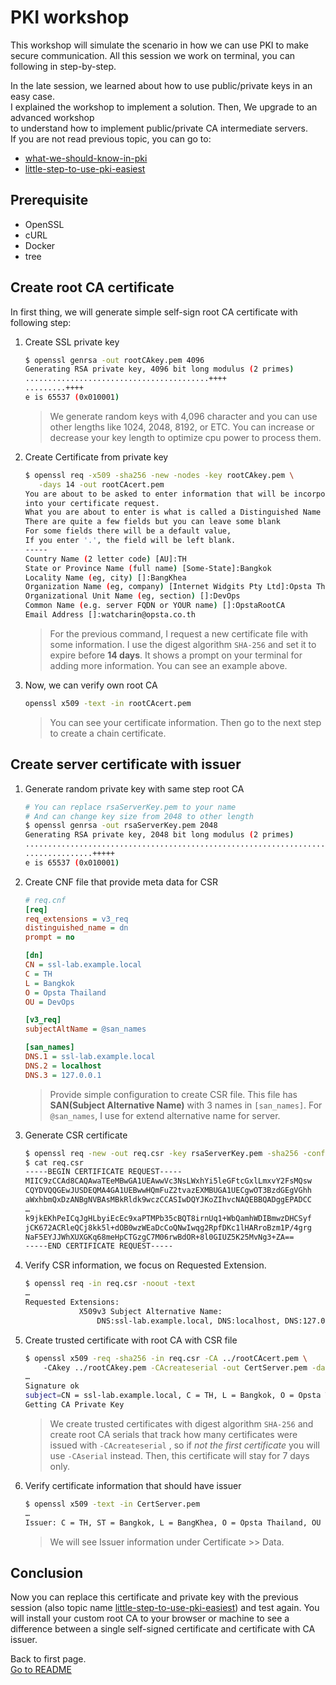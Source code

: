 # PKI workshop

This workshop will simulate the scenario in how we can use PKI to make secure communication. All this session we work on terminal, you can following in step-by-step.

In the late session, we learned about how to use public/private keys in an easy case.  
I explained the workshop to implement a solution. Then, We upgrade to an advanced workshop  
to understand how to implement public/private CA intermediate servers.  
If you are not read previous topic, you can go to:

- [what-we-should-know-in-pki](https://dev.to/startpher/what-we-should-know-in-pki-l25)
- [little-step-to-use-pki-easiest](https://dev.to/startpher/little-step-to-use-pki-easiest-mmg)

## Prerequisite

- OpenSSL
- cURL
- Docker
- tree

## Create root CA certificate

In first thing, we will generate simple self-sign root CA certificate with following step:  

1. Create SSL private key

   ```bash
   $ openssl genrsa -out rootCAkey.pem 4096
   Generating RSA private key, 4096 bit long modulus (2 primes)
   .........................................++++
   .........++++
   e is 65537 (0x010001)
   ```

   > We generate random keys with 4,096 character and you can use other lengths like 1024, 2048, 8192, or ETC. You can increase or decrease your key length to optimize cpu power to process them.

2. Create Certificate from private key

   ```bash
   $ openssl req -x509 -sha256 -new -nodes -key rootCAkey.pem \
      -days 14 -out rootCAcert.pem
   You are about to be asked to enter information that will be incorporated
   into your certificate request.
   What you are about to enter is what is called a Distinguished Name or a DN.
   There are quite a few fields but you can leave some blank
   For some fields there will be a default value,
   If you enter '.', the field will be left blank.
   -----
   Country Name (2 letter code) [AU]:TH
   State or Province Name (full name) [Some-State]:Bangkok
   Locality Name (eg, city) []:BangKhea
   Organization Name (eg, company) [Internet Widgits Pty Ltd]:Opsta Thailand
   Organizational Unit Name (eg, section) []:DevOps
   Common Name (e.g. server FQDN or YOUR name) []:OpstaRootCA
   Email Address []:watcharin@opsta.co.th
   ```

   > For the previous command, I request a new certificate file with some information. I use the digest algorithm `SHA-256` and set it to expire before **14 days**. It shows a prompt on your terminal for adding more information. You can see an example above.

3. Now, we can verify own root CA

   ```bash
   openssl x509 -text -in rootCAcert.pem
   ```

   > You can see your certificate information. Then go to the next step to create a chain certificate.

## Create server certificate with issuer

1. Generate random private key with same step root CA

   ```bash
   # You can replace rsaServerKey.pem to your name
   # And can change key size from 2048 to other length
   $ openssl genrsa -out rsaServerKey.pem 2048
   Generating RSA private key, 2048 bit long modulus (2 primes)
   ......................................................................+++++
   ...............+++++
   e is 65537 (0x010001)
   ```

2. Create CNF file that provide meta data for CSR

   ```ini
   # req.cnf
   [req]
   req_extensions = v3_req
   distinguished_name = dn
   prompt = no

   [dn]
   CN = ssl-lab.example.local
   C = TH
   L = Bangkok
   O = Opsta Thailand
   OU = DevOps

   [v3_req]
   subjectAltName = @san_names

   [san_names]
   DNS.1 = ssl-lab.example.local
   DNS.2 = localhost
   DNS.3 = 127.0.0.1
   ```

   > Provide simple configuration to create CSR file. This file has **SAN(Subject Alternative Name)** with 3 names in `[san_names]`. For `@san_names`, I use for extend alternative name for server.

3. Generate CSR certificate

   ```bash
   $ openssl req -new -out req.csr -key rsaServerKey.pem -sha256 -config req.cnf
   $ cat req.csr
   -----BEGIN CERTIFICATE REQUEST-----
   MIIC9zCCAd8CAQAwaTEeMBwGA1UEAwwVc3NsLWxhYi5leGFtcGxlLmxvY2FsMQsw
   CQYDVQQGEwJUSDEQMA4GA1UEBwwHQmFuZ2tvazEXMBUGA1UECgwOT3BzdGEgVGhh
   aWxhbmQxDzANBgNVBAsMBkRldk9wczCCASIwDQYJKoZIhvcNAQEBBQADggEPADCC
   …
   k9jkEKhPeICqJgHLbyiEcEc9xaPTMPb35cBQT8irnUq1+WbQamhWDIBmwzDHCSyf
   jCK672ACRleQCj8kk5l+dOB0wzWEaDcCoQNwIwqg2RpfDKc1lHARroBzm1P/4grg
   NaF5EYJJWhXUXGKq68meHpCTGzgC7M06rwBdOR+8l0GIUZ5K25MvNg3+ZA==
   -----END CERTIFICATE REQUEST-----
   ```

4. Verify CSR information, we focus on Requested Extension.

   ```bash
   $ openssl req -in req.csr -noout -text
   …
   Requested Extensions:
               X509v3 Subject Alternative Name: 
                   DNS:ssl-lab.example.local, DNS:localhost, DNS:127.0.0.1
   ```

5. Create trusted certificate with root CA with CSR file

   ```bash
   $ openssl x509 -req -sha256 -in req.csr -CA ../rootCAcert.pem \ 
       -CAkey ../rootCAkey.pem -CAcreateserial -out CertServer.pem -days 7
   …
   Signature ok
   subject=CN = ssl-lab.example.local, C = TH, L = Bangkok, O = Opsta Thailand, OU = DevOps
   Getting CA Private Key
   ```

   > We create trusted certificates with digest algorithm `SHA-256` and create root CA serials that track how many certificates were issued with `-CAcreateserial` , so if *not the first certificate* you will use `-CAserial` instead. Then, this certificate will stay for 7 days only.

6. Verify certificate information that should have issuer

   ```bash
   $ openssl x509 -text -in CertServer.pem
   …
   Issuer: C = TH, ST = Bangkok, L = BangKhea, O = Opsta Thailand, OU = DevOps, CN = OpstaRootCA, emailAddress = watcharin@opsta.co.th
   ```

   > We will see Issuer information under Certificate >> Data.

## Conclusion

Now you can replace this certificate and private key with the previous session (also topic name [little-step-to-use-pki-easiest](./Workshop-selfsign.md)) and test again. You will install your custom root CA to your browser or machine to see a difference between a single self-signed certificate and certificate with CA issuer.

Back to first page.  
[Go to README](./README.md)
